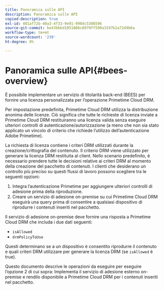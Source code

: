 ```yaml
---
title: Panoramica sulle API
description: Panoramica sulle API
copied-description: true
exl-id: 481af72b-40a3-4f33-9e91-990dc5308596
source-git-commit: be43bbbd1051886c8979ff590a3197b2a7249b6a
workflow-type: tm+mt
source-wordcount: '239'
ht-degree: 0%

---
```


# Panoramica sulle API{#bees-overview}

È possibile implementare un servizio di titolarità back-end (BEES) per fornire una licenza personalizzata per l’operazione Primetime Cloud DRM.

Per impostazione predefinita, Primetime Cloud DRM utilizza la distribuzione anonima delle licenze. Ciò significa che tutte le richieste di licenza inviate a Primetime Cloud DRM restituiranno una licenza valida senza eseguire ulteriori controlli di autenticazione/autorizzazione (a meno che non sia stato applicato un vincolo di criterio che richiede l’utilizzo dell’autenticazione Adobe Primetime).

La richiesta di licenza contiene i criteri DRM utilizzati durante la creazione/crittografia del contenuto. Il criterio DRM viene utilizzato per generare la licenza DRM restituita al client. Nello scenario predefinito, è necessario prendere tutte le decisioni relative ai criteri DRM al momento della creazione del pacchetto di contenuti. I clienti che desiderano un controllo più preciso su questi flussi di lavoro possono scegliere tra le seguenti opzioni:

1. Integra l’autenticazione Primetime per aggiungere ulteriori controlli di adesione prima della riproduzione.
1. Creare un servizio di adesione on-premise su cui Primetime Cloud DRM eseguirà una query prima di consentire a qualsiasi dispositivo di riprodurre i contenuti inseriti nel pacchetto.

Il servizio di adesione on-premise deve fornire una risposta a Primetime Cloud DRM che includa i due dati seguenti:

* `isAllowed`
* `drmPolicyToUse`

Questi determinano se a un dispositivo è consentito riprodurre il contenuto e quali criteri DRM utilizzare per generare la licenza DRM (se `isAllowed` è true).

Questo documento descrive le operazioni da eseguire per eseguire l’opzione 2 di cui sopra: Implementa il servizio di adesione esterno on-premise e rendilo disponibile a Primetime Cloud DRM per i contenuti inseriti nel pacchetto.

